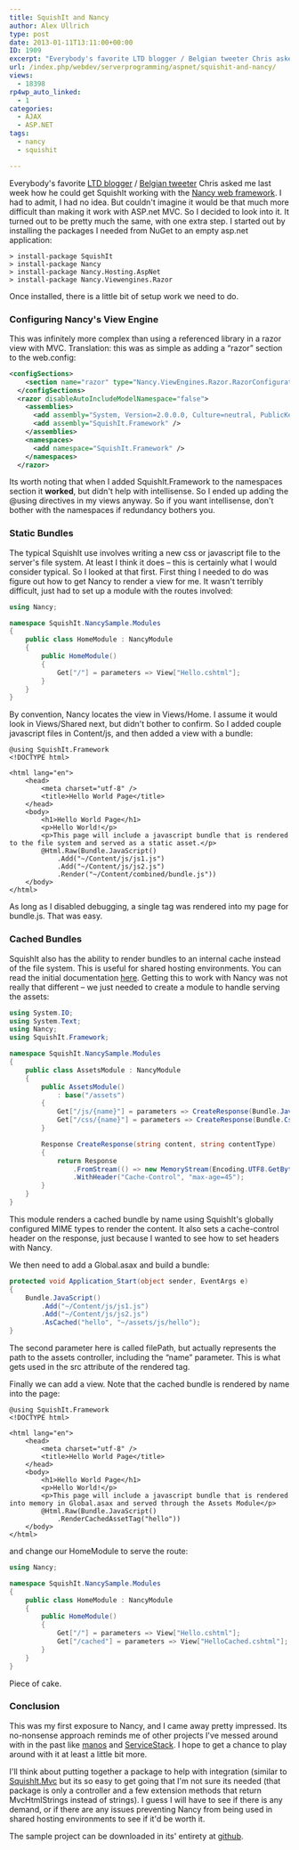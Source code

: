 ```yaml
---
title: SquishIt and Nancy
author: Alex Ullrich
type: post
date: 2013-01-11T13:11:00+00:00
ID: 1909
excerpt: "Everybody's favorite LTD blogger / Belgian tweeter Chris asked me last week how he could get SquishIt working with the Nancy web framework.  I had to admit, I had no idea.  But couldn't imagine it would be that much more difficult than making it work wi&hellip;"
url: /index.php/webdev/serverprogramming/aspnet/squishit-and-nancy/
views:
  - 18398
rp4wp_auto_linked:
  - 1
categories:
  - AJAX
  - ASP.NET
tags:
  - nancy
  - squishit

---
```

Everybody's favorite [LTD blogger][1] / [Belgian tweeter][2] Chris asked me last week how he could get SquishIt working with the [Nancy web framework][3]. I had to admit, I had no idea. But couldn't imagine it would be that much more difficult than making it work with ASP.net MVC. So I decided to look into it. It turned out to be pretty much the same, with one extra step. I started out by installing the packages I needed from NuGet to an empty asp.net application:

```text
> install-package SquishIt
> install-package Nancy
> install-package Nancy.Hosting.AspNet
> install-package Nancy.Viewengines.Razor
```

Once installed, there is a little bit of setup work we need to do.

### Configuring Nancy's View Engine

This was infinitely more complex than using a referenced library in a razor view with MVC. Translation: this was as simple as adding a “razor” section to the web.config:

```xml
<configSections>
    <section name="razor" type="Nancy.ViewEngines.Razor.RazorConfigurationSection, Nancy.ViewEngines.Razor" />
  </configSections>
  <razor disableAutoIncludeModelNamespace="false">
    <assemblies>
      <add assembly="System, Version=2.0.0.0, Culture=neutral, PublicKeyToken=b77a5c561934e089" />
      <add assembly="SquishIt.Framework" />
    </assemblies>
    <namespaces>
      <add namespace="SquishIt.Framework" />
    </namespaces>
  </razor>
```

Its worth noting that when I added SquishIt.Framework to the namespaces section it **worked**, but didn't help with intellisense. So I ended up adding the @using directives in my views anyway. So if you want intellisense, don't bother with the namespaces if redundancy bothers you.

### Static Bundles

The typical SquishIt use involves writing a new css or javascript file to the server's file system. At least I think it does &#8211; this is certainly what I would consider typical. So I looked at that first. First thing I needed to do was figure out how to get Nancy to render a view for me. It wasn't terribly difficult, just had to set up a module with the routes involved:

```csharp
using Nancy;

namespace SquishIt.NancySample.Modules
{
    public class HomeModule : NancyModule
    {
        public HomeModule()
        {
            Get["/"] = parameters => View["Hello.cshtml"];
        }
    }
}
```

By convention, Nancy locates the view in Views/Home. I assume it would look in Views/Shared next, but didn't bother to confirm. So I added couple javascript files in Content/js, and then added a view with a bundle:

```razor
@using SquishIt.Framework
<!DOCTYPE html>

<html lang="en">
    <head>
        <meta charset="utf-8" />
        <title>Hello World Page</title>
    </head>
    <body>
        <h1>Hello World Page</h1>
        <p>Hello World!</p>
        <p>This page will include a javascript bundle that is rendered to the file system and served as a static asset.</p>
        @Html.Raw(Bundle.JavaScript()
            .Add("~/Content/js/js1.js")
            .Add("~/Content/js/js2.js")
            .Render("~/Content/combined/bundle.js"))
    </body>
</html>
```

As long as I disabled debugging, a single tag was rendered into my page for bundle.js. That was easy.

### Cached Bundles

SquishIt also has the ability to render bundles to an internal cache instead of the file system. This is useful for shared hosting environments. You can read the initial documentation [here][4]. Getting this to work with Nancy was not really that different &#8211; we just needed to create a module to handle serving the assets:

```csharp
using System.IO;
using System.Text;
using Nancy;
using SquishIt.Framework;

namespace SquishIt.NancySample.Modules
{
    public class AssetsModule : NancyModule
    {
        public AssetsModule()
            : base("/assets")
        {
            Get["/js/{name}"] = parameters => CreateResponse(Bundle.JavaScript().RenderCached((string)parameters.name), Configuration.Instance.JavascriptMimeType);
            Get["/css/{name}"] = parameters => CreateResponse(Bundle.Css().RenderCached((string)parameters.name), Configuration.Instance.CssMimeType);
        }

        Response CreateResponse(string content, string contentType)
        {
            return Response
                .FromStream(() => new MemoryStream(Encoding.UTF8.GetBytes(content)), contentType)
                .WithHeader("Cache-Control", "max-age=45");
        }
    }
}
```

This module renders a cached bundle by name using SquishIt's globally configured MIME types to render the content. It also sets a cache-control header on the response, just because I wanted to see how to set headers with Nancy.

We then need to add a Global.asax and build a bundle:

```csharp
protected void Application_Start(object sender, EventArgs e)
{
    Bundle.JavaScript()
        .Add("~/Content/js/js1.js")
        .Add("~/Content/js/js2.js")
        .AsCached("hello", "~/assets/js/hello");
}
```

The second parameter here is called filePath, but actually represents the path to the assets controller, including the “name” parameter. This is what gets used in the src attribute of the rendered tag.

Finally we can add a view. Note that the cached bundle is rendered by name into the page:

```razor
@using SquishIt.Framework
<!DOCTYPE html>

<html lang="en">
    <head>
        <meta charset="utf-8" />
        <title>Hello World Page</title>
    </head>
    <body>
        <h1>Hello World Page</h1>
        <p>Hello World!</p>
        <p>This page will include a javascript bundle that is rendered into memory in Global.asax and served through the Assets Module</p>
        @Html.Raw(Bundle.JavaScript()
            .RenderCachedAssetTag("hello"))
    </body>
</html>
```

and change our HomeModule to serve the route:

```csharp
using Nancy;

namespace SquishIt.NancySample.Modules
{
    public class HomeModule : NancyModule
    {
        public HomeModule()
        {
            Get["/"] = parameters => View["Hello.cshtml"];
            Get["/cached"] = parameters => View["HelloCached.cshtml"];
        }
    }
}
```

Piece of cake.

### Conclusion

This was my first exposure to Nancy, and I came away pretty impressed. Its no-nonsense approach reminds me of other projects I've messed around with in the past like [manos][5] and [ServiceStack][6]. I hope to get a chance to play around with it at least a little bit more.

I'll think about putting together a package to help with integration (similar to [SquishIt.Mvc][7] but its so easy to get going that I'm not sure its needed (that package is only a controller and a few extension methods that return MvcHtmlStrings instead of strings). I guess I will have to see if there is any demand, or if there are any issues preventing Nancy from being used in shared hosting environments to see if it'd be worth it.

The sample project can be downloaded in its' entirety at [github][8].

 [1]: /index.php/All/?disp=authdir&author=7
 [2]: http://twitter.com/chrissie1
 [3]: http://nancyfx.org/
 [4]: https://github.com/jetheredge/SquishIt/wiki/Using-SquishIt-programmatically-without-the-file-system
 [5]: http://manosdemono.org/
 [6]: http://servicestack.net/
 [7]: http://nuget.org/packages/SquishIt.Mvc/
 [8]: https://github.com/AlexCuse/SquishIt.NancySample/tree/blog-20130111